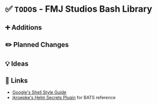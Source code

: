 # ✅ `TODO`s - FMJ Studios Bash Library

## ➕ Additions

## ✏️ Planned Changes

## 💡 Ideas

## 🔗 Links

- [Google's Shell Style Guide](https://google.github.io/styleguide/shellguide.html)
- [jkroepke's Helm Secrets Plugin](https://github.com/jkroepke/helm-secrets/blob/main/tests/lib/setup_suite.bash) for BATS reference
